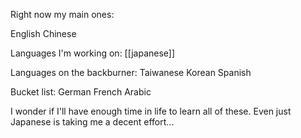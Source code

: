 Right now my main ones:

English
Chinese

Languages I'm working on:
[[japanese]]

Languages on the backburner:
Taiwanese
Korean
Spanish

Bucket list:
German
French
Arabic

I wonder if I'll have enough time in life to learn all of these. Even just Japanese is taking me a decent effort...